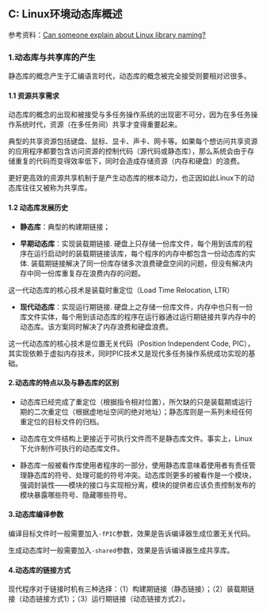 ## C: Linux环境动态库概述

参考资料：[Can someone explain about Linux library naming?](https://stackoverflow.com/questions/663209/can-someone-explain-about-linux-library-naming)

### 1.动态库与共享库的产生

静态库的概念产生于汇编语言时代，动态库的概念被完全接受则要相对迟很多。

#### 1.1 资源共享需求

动态库的概念的出现和被接受与多任务操作系统的出现密不可分，因为在多任务操作系统时代，资源（在多任务间）共享才变得重要起来。

典型的共享资源包括键盘、鼠标、显卡、声卡、网卡等。如果每个想访问共享资源的应用程序都要包含访问资源的控制代码（源代码或静态库），那么系统会由于存储重复的代码而变得效率低下，同时会造成存储资源（内存和硬盘）的浪费。

更好更高效的资源共享机制于是产生动态库的根本动力，也正因如此Linux下的动态库往往又被称为共享库。

#### 1.2 动态库发展历史

* **静态库**：典型的构建期链接；

* **早期动态库**：实现装载期链接. 硬盘上只存储一份库文件，每个用到该库的程序在运行启动时的装载期链接该库，每个程序的内存中都包含一份动态库的实体. 装载期链接解决了同一份库存储多次浪费硬盘空间的问题，但没有解决内存中同一份库重复存在浪费内存的问题。

这一代动态库的核心技术是装载时重定位（Load Time Relocation, LTR）

* **现代动态库**：实现运行期链接. 硬盘上之存储一份库文件，内存中也只有一份库文件实体，每个用到该动态库的程序在运行器通过运行期链接共享内存中的动态库。该方案同时解决了内存浪费和硬盘浪费。

这一代动态库的核心技术是位置无关代码（Position Independent Code, PIC），其实现依赖于虚拟内存技术，同时PIC技术又是现代多任务操作系统成功实现的基础。

#### 2.动态库的特点以及与静态库的区别

* 动态库已经完成了重定位（根据指令相对位置），所欠缺的只是装载期或运行期的二次重定位（根据虚地址空间的绝对地址）；静态库则是一系列未经任何重定位的目标文件的归档。

* 动态库在文件结构上更接近于可执行文件而不是静态库文件。事实上，Linux下允许制作可执行的动态库文件。

* 静态库一般被看作库使用者程序的一部分，使用静态库意味着使用者有责任管理静态库的符号、处理可能的符号冲突。动态库则更多的被看作是一个模块，强调封装性——模块的接口与实现相分离，模块的提供者应该负责控制发布的模块暴露哪些符号、隐藏哪些符号。

#### 3.动态库编译参数

编译目标文件时一般需要加入`-fPIC`参数，效果是告诉编译器生成位置无关代码。

生成动态库时一般需要加入`-shared`参数，效果是告诉编译器生成共享库。

#### 4.动态库的链接方式

现代程序对于链接时机有三种选择：（1）构建期链接（静态链接）；（2）装载期链接（动态链接方式1）；（3）运行期链接（动态链接方式2）。




